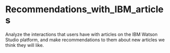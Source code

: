 # Recommendations_with_IBM_articles
Analyze the interactions that users have with articles on the IBM Watson Studio platform, and make recommendations to them about new articles we think they will like.
